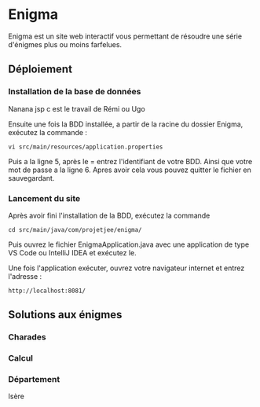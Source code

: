 # Enigma

Enigma est un site web interactif vous permettant de résoudre une série d'énigmes plus ou moins farfelues.

## Déploiement

### Installation de la base de données

Nanana jsp c est le travail de Rémi ou Ugo

Ensuite une fois la BDD installée, a partir de la racine du dossier Enigma, exécutez la commande :
```
vi src/main/resources/application.properties
```
Puis a la ligne 5, après le = entrez l'identifiant de votre BDD.
Ainsi que votre mot de passe a la ligne 6.
Apres avoir cela vous pouvez quitter le fichier en sauvegardant.

### Lancement du site 

Après avoir fini l'installation de la BDD, exécutez la commande 
```
cd src/main/java/com/projetjee/enigma/
```
Puis ouvrez le fichier EnigmaApplication.java avec une application de type VS Code ou IntelliJ IDEA et exécutez le.

Une fois l'application exécuter, ouvrez votre navigateur internet et entrez l'adresse :
```
http://localhost:8081/
```

## Solutions aux énigmes

### Charades

### Calcul

### Département

Isère

### 
